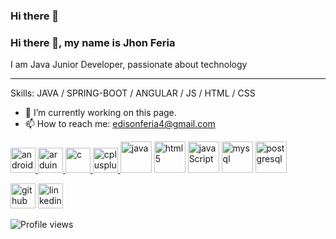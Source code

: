 ### Hi there 👋

<!--
**jedisonfs/jedisonfs** is a ✨ _special_ ✨ repository because its `README.md` (this file) appears on your GitHub profile.

Here are some ideas to get you started:

- 🔭 I’m currently working on ...
- 🌱 I’m currently learning ...
- 👯 I’m looking to collaborate on ...
- 🤔 I’m looking for help with ...
- 💬 Ask me about ...
- 📫 How to reach me: ...
- 😄 Pronouns: ...
- ⚡ Fun fact: ...
-->
### Hi there 👋, my name is Jhon Feria
I am Java Junior Developer, passionate about technology
***
Skills: JAVA / SPRING-BOOT / ANGULAR / JS / HTML / CSS

- 🔭 I’m currently working on this page. 
- 📫 How to reach me: edisonferia4@gmail.com 

<p align="left"> <a href="https://developer.android.com" target="_blank"> <img src="https://devicons.github.io/devicon/devicon.git/icons/android/android-original-wordmark.svg" alt="android" width="40" height="40"/> </a> <a href="https://www.arduino.cc/" target="_blank"> <img src="https://cdn.worldvectorlogo.com/logos/arduino-1.svg" alt="arduino" width="40" height="40"/> </a> <a href="https://www.cprogramming.com/" target="_blank"> <img src="https://devicons.github.io/devicon/devicon.git/icons/c/c-original.svg" alt="c" width="40" height="40"/> </a> <a href="https://www.w3schools.com/cpp/" target="_blank"> <img src="https://devicons.github.io/devicon/devicon.git/icons/cplusplus/cplusplus-original.svg" alt="cplusplus" width="40" height="40"/> </a>  <img src="https://www.vectorlogo.zone/logos/java/java-vertical.svg" alt="java" width="50" height="50"/> <img src="https://devicons.github.io/devicon/devicon.git/icons/html5/html5-original-wordmark.svg" alt="html5" width="50" height="50"/>  <img src="https://www.vectorlogo.zone/logos/javascript/javascript-horizontal.svg" alt="javaScript" width="50" height="50"/>
<a target="_blank"> <img src="https://devicons.github.io/devicon/devicon.git/icons/mysql/mysql-original-wordmark.svg" alt="mysql" width="50" height="50"/> </a> <a href="https://www.python.org" target="_blank"> <img src="https://www.vectorlogo.zone/logos/postgresql/postgresql-icon.svg" alt="postgresql" width="50" height="50"/> </a> </p>


[<img src='https://cdn.jsdelivr.net/npm/simple-icons@3.0.1/icons/github.svg' alt='github' height='40'>](https://github.com/jedisonfs)  [<img src='https://cdn.jsdelivr.net/npm/simple-icons@3.0.1/icons/linkedin.svg' alt='linkedin' height='40'>](https://www.linkedin.com/in/https://www.linkedin.com/in/jedisonfs//)  

![Profile views](https://gpvc.arturio.dev/jedisonfs)  
